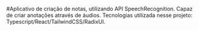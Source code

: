 #Aplicativo de criação de notas, utilizando API SpeechRecognition. Capaz de criar anotações através de áudios.
Tecnologias utilizada nesse projeto: Typescript/React/TailwindCSS/RadixUI.
